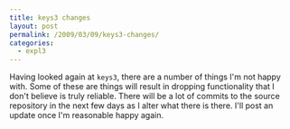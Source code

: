 ```yaml
---
title: keys3 changes
layout: post
permalink: /2009/03/09/keys3-changes/
categories:
  - expl3
---
```

Having looked again at `keys3`, there are a number of things I'm not happy with. Some of these are things will result in dropping functionality that I don't believe is truly reliable.  There will be a lot of commits to the source repository in the next few days as I alter what there is there.  I'll post an update once I'm reasonable happy again.

